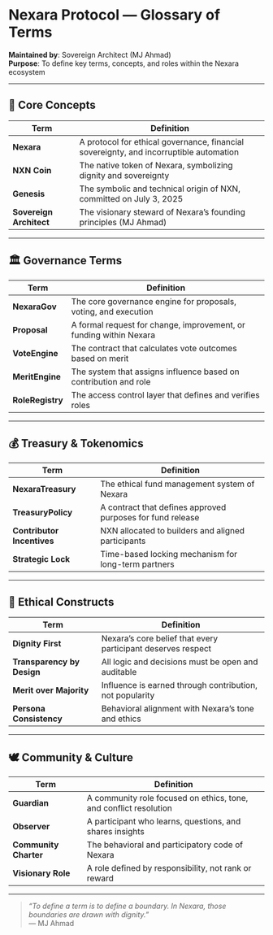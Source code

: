 # Nexara Protocol — Glossary of Terms

**Maintained by**: Sovereign Architect (MJ Ahmad)  
**Purpose**: To define key terms, concepts, and roles within the Nexara ecosystem

---

## 🧬 Core Concepts

| Term | Definition |
|------|------------|
| **Nexara** | A protocol for ethical governance, financial sovereignty, and incorruptible automation |
| **NXN Coin** | The native token of Nexara, symbolizing dignity and sovereignty |
| **Genesis** | The symbolic and technical origin of NXN, committed on July 3, 2025 |
| **Sovereign Architect** | The visionary steward of Nexara’s founding principles (MJ Ahmad) |

---

## 🏛️ Governance Terms

| Term | Definition |
|------|------------|
| **NexaraGov** | The core governance engine for proposals, voting, and execution |
| **Proposal** | A formal request for change, improvement, or funding within Nexara |
| **VoteEngine** | The contract that calculates vote outcomes based on merit |
| **MeritEngine** | The system that assigns influence based on contribution and role |
| **RoleRegistry** | The access control layer that defines and verifies roles |

---

## 💰 Treasury & Tokenomics

| Term | Definition |
|------|------------|
| **NexaraTreasury** | The ethical fund management system of Nexara |
| **TreasuryPolicy** | A contract that defines approved purposes for fund release |
| **Contributor Incentives** | NXN allocated to builders and aligned participants |
| **Strategic Lock** | Time-based locking mechanism for long-term partners |

---

## 🧠 Ethical Constructs

| Term | Definition |
|------|------------|
| **Dignity First** | Nexara’s core belief that every participant deserves respect |
| **Transparency by Design** | All logic and decisions must be open and auditable |
| **Merit over Majority** | Influence is earned through contribution, not popularity |
| **Persona Consistency** | Behavioral alignment with Nexara’s tone and ethics |

---

## 🕊️ Community & Culture

| Term | Definition |
|------|------------|
| **Guardian** | A community role focused on ethics, tone, and conflict resolution |
| **Observer** | A participant who learns, questions, and shares insights |
| **Community Charter** | The behavioral and participatory code of Nexara |
| **Visionary Role** | A role defined by responsibility, not rank or reward |

---

> _“To define a term is to define a boundary. In Nexara, those boundaries are drawn with dignity.”_  
> — MJ Ahmad
